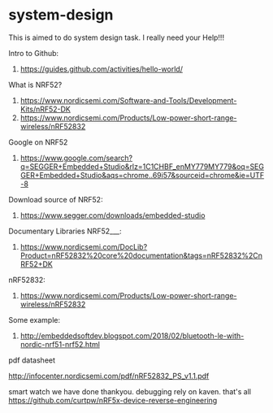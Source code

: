 # system-design

This is aimed to do system design task. I really need your Help!!!

Intro to Github:
1. https://guides.github.com/activities/hello-world/

What is NRF52?
1. https://www.nordicsemi.com/Software-and-Tools/Development-Kits/nRF52-DK
2. https://www.nordicsemi.com/Products/Low-power-short-range-wireless/nRF52832

Google on NRF52
1. https://www.google.com/search?q=SEGGER+Embedded+Studio&rlz=1C1CHBF_enMY779MY779&oq=SEGGER+Embedded+Studio&aqs=chrome..69i57&sourceid=chrome&ie=UTF-8

Download source of NRF52:
1. https://www.segger.com/downloads/embedded-studio

Documentary Libraries NRF52___:
1. https://www.nordicsemi.com/DocLib?Product=nRF52832%20core%20documentation&tags=nRF52832%2CnRF52+DK

nRF52832:
1. https://www.nordicsemi.com/Products/Low-power-short-range-wireless/nRF52832

Some example:
1. http://embeddedsoftdev.blogspot.com/2018/02/bluetooth-le-with-nordic-nrf51-nrf52.html

pdf datasheet

http://infocenter.nordicsemi.com/pdf/nRF52832_PS_v1.1.pdf

smart watch we have done thankyou. debugging rely on kaven. that's all
https://github.com/curtpw/nRF5x-device-reverse-engineering















